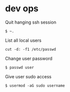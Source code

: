 # dev ops 

Quit hanging ssh session

```
$ ~. 
```

List all local users

```
cut -d: -f1 /etc/passwd
```

Change user password

```
$ passwd user
```

Give user sudo access

```
$ usermod -aG sudo username
```
